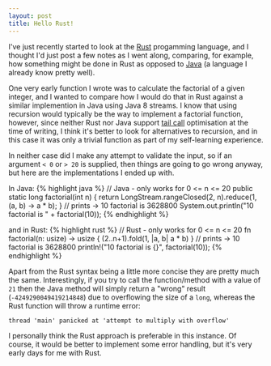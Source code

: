 ```yaml
---
layout: post
title: Hello Rust!
---
```

I've just recently started to look at the [Rust][2] progamming language, and I thought I'd just post a few notes as I went along, comparing, for example, how something might be done in Rust as opposed to [Java][3] (a language I already know pretty well).

One very early function I wrote was to calculate the factorial of a given integer, and I wanted to compare how I would do that in Rust against a similar implemention in Java using Java 8 streams. I know that using recursion would typically be the way to implement a factorial function, however, since neither Rust nor Java support [tail call][4] optimisation at the time of writing, I think it's better to look for alternatives to recursion, and in this case it was only a trivial function as part of my self-learning experience.

In neither case did I make any attempt to validate the input, so if an argument `< 0` or `> 20` is supplied, then things are going to go wrong anyway, but here are the implementations I ended up with.

In Java:
{% highlight java %}
// Java - only works for 0 <= n <= 20
public static long factorial(int n) {
    return LongStream.rangeClosed(2, n).reduce(1, (a, b) -> a * b);
}
// prints -> 10 factorial is 3628800 
System.out.println("10 factorial is " + factorial(10));
{% endhighlight %}

and in Rust:
{% highlight rust %}
// Rust - only works for 0 <= n <= 20
fn factorial(n: usize) -> usize {
    (2..n+1).fold(1, |a, b| a * b)
}
// prints -> 10 factorial is 3628800 
println!("10 factorial is {}", factorial(10));
{% endhighlight %}

Apart from the Rust syntax being a little more concise they are pretty much the same. Interestingly, if you try to call the function/method with a value of `21` then the Java method will simply return a "wrong" result (`-4249290049419214848`) due to overflowing the size of a `long`, whereas the Rust function will throw a runtime error:

`thread 'main' panicked at 'attempt to multiply with overflow'`

I personally think the Rust approach is preferable in this instance. Of course, it would be better to implement some error handling, but it's very early days for me with Rust. 


[1]: https://jekyllrb.com "Jekyll"

[2]: https://www.rust-lang.org "Rust"

[3]: http://openjdk.java.net "Java"

[4]: https://en.wikipedia.org/wiki/Tail_call "tail call"
